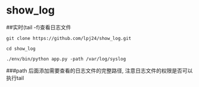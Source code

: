 # show_log

##实时(tail -f)查看日志文件

    git clone https://github.com/lpj24/show_log.git

    cd show_log

    ./env/bin/python app.py -path /var/log/syslog
###path 后面添加需要查看的日志文件的完整路径, 注意日志文件的权限是否可以执行tail